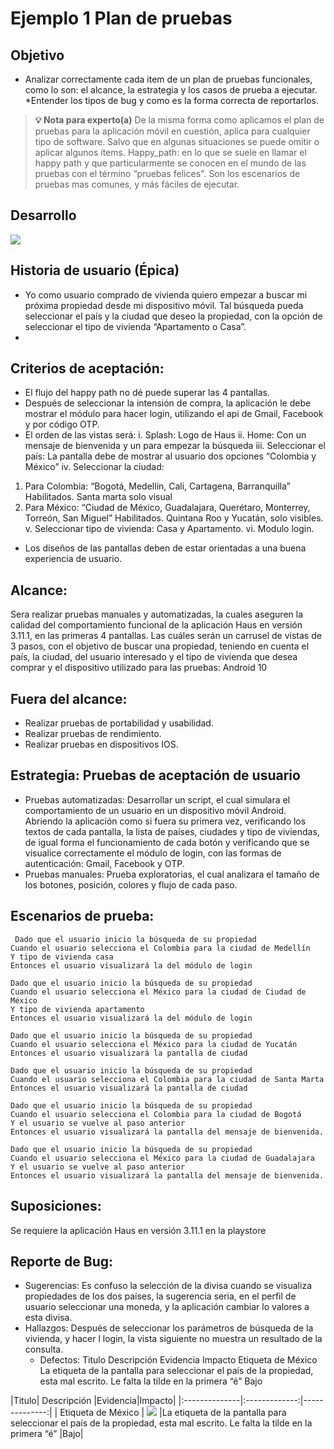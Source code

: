 # Ejemplo 1 Plan de pruebas

## Objetivo

* Analizar correctamente cada item de un plan de pruebas funcionales, como lo son: el alcance, la estrategia y los casos de prueba  a ejecutar.
*Entender los tipos de bug y como es la forma correcta de reportarlos.

>**💡 Nota para experto(a)**
> De la misma forma como aplicamos el plan de pruebas para la aplicación móvil en cuestión, aplica para cualquier tipo de software. Salvo que en algunas situaciones se puede omitir o aplicar algunos ítems.
>Happy_path: en lo que se suele en llamar el happy path y que particularmente se conocen en el mundo de las pruebas con el término “pruebas felices". Son los escenarios de pruebas mas comunes, y más fáciles de ejecutar. 

## Desarrollo

 <img src="https://github.com/beduExpert/SW-Testing-Fundamentals-2021/blob/main/Sesion-07/Ejemplo-01/assets/ejemplo3_1.png">

## Historia de usuario (Épica)
-	Yo como usuario comprado de vivienda quiero empezar a buscar mi próxima propiedad desde mi dispositivo móvil. Tal búsqueda pueda seleccionar el país y la ciudad que deseo la propiedad, con la opción de seleccionar el tipo de vivienda “Apartamento o Casa”.
-
## Criterios de aceptación:
-	El flujo del happy path no dé puede superar las 4 pantallas.
-	Después de seleccionar la intensión de compra, la aplicación le debe mostrar el módulo para hacer login, utilizando el api de Gmail, Facebook y por código OTP.
-	El orden de las vistas será:
  i.	Splash: Logo de Haus
  ii.	Home: Con un mensaje de bienvenida y un para empezar la búsqueda
  iii.	Seleccionar el país: La pantalla debe de mostrar al usuario dos opciones “Colombia y México”
  iv.	Seleccionar la ciudad: 
  1.	Para Colombia: “Bogotá, Medellín, Cali, Cartagena, Barranquilla” Habilitados. Santa marta solo visual
  2.	Para México: “Ciudad de México, Guadalajara, Querétaro, Monterrey, Torreón, San Miguel” Habilitados. Quintana Roo y Yucatán, solo visibles.
  v.	Seleccionar tipo de vivienda: Casa y Apartamento.
  vi.	Modulo login.
-	 Los diseños de las pantallas deben de estar orientadas a una buena experiencia de usuario.

## Alcance:
Sera realizar pruebas manuales y automatizadas, la cuales aseguren la calidad del comportamiento funcional de la aplicación Haus en versión 3.11.1, en las primeras 4 pantallas. Las cuáles serán un carrusel de vistas de 3 pasos, con el objetivo de buscar una propiedad, teniendo en cuenta el país, la ciudad, del usuario interesado y el tipo de vivienda que desea comprar y el dispositivo utilizado para las pruebas: Android 10

## Fuera del alcance:

- Realizar pruebas de portabilidad y usabilidad.
- Realizar pruebas de rendimiento.
- Realizar pruebas en dispositivos IOS.

## Estrategia: Pruebas de aceptación de usuario

-	Pruebas automatizadas: Desarrollar un script, el cual simulara el comportamiento de un usuario en un dispositivo móvil Android. Abriendo la aplicación como si fuera su primera vez, verificando los textos de cada pantalla, la lista de países, ciudades y tipo de viviendas, de igual forma el funcionamiento de cada botón y verificando que se visualice correctamente el módulo de login, con las formas de autenticación: Gmail, Facebook y OTP.
-	Pruebas manuales: Prueba exploratorias, el cual analizara el tamaño de los botones, posición, colores y flujo de cada paso. 


## Escenarios de prueba:
```
 Dado que el usuario inicio la búsqueda de su propiedad
Cuando el usuario selecciona el Colombia para la ciudad de Medellín
Y tipo de vivienda casa
Entonces el usuario visualizará la del módulo de login
```

```
Dado que el usuario inicio la búsqueda de su propiedad
Cuando el usuario selecciona el México para la ciudad de Ciudad de México
Y tipo de vivienda apartamento
Entonces el usuario visualizará la del módulo de login
```
```
Dado que el usuario inicio la búsqueda de su propiedad
Cuando el usuario selecciona el México para la ciudad de Yucatán 
Entonces el usuario visualizará la pantalla de ciudad
```
```
Dado que el usuario inicio la búsqueda de su propiedad
Cuando el usuario selecciona el Colombia para la ciudad de Santa Marta 
Entonces el usuario visualizará la pantalla de ciudad
```
```
Dado que el usuario inicio la búsqueda de su propiedad
Cuando el usuario selecciona el Colombia para la ciudad de Bogotá 
Y el usuario se vuelve al paso anterior
Entonces el usuario visualizará la pantalla del mensaje de bienvenida.
```
```
Dado que el usuario inicio la búsqueda de su propiedad
Cuando el usuario selecciona el México para la ciudad de Guadalajara 
Y el usuario se vuelve al paso anterior
Entonces el usuario visualizará la pantalla del mensaje de bienvenida.
```
## Suposiciones: 
Se requiere la aplicación Haus en versión 3.11.1 en la playstore

## Reporte de Bug:
- Sugerencias: Es confuso la selección de la divisa cuando se visualiza propiedades de los dos países, la sugerencia seria, en el perfil de usuario seleccionar una moneda, y la aplicación cambiar lo valores a esta divisa.
- 	Hallazgos: Después de seleccionar los parámetros de búsqueda de la vivienda, y hacer l	login, la vista siguiente no muestra un resultado de la consulta. 
	- Defectos: 
Titulo	Descripción	Evidencia	Impacto
Etiqueta de México	La etiqueta de la pantalla para seleccionar el país de la propiedad, esta mal escrito. Le falta la tilde en la primera “é” 	 	Bajo


|Titulo| Descripción |Evidencia|Impacto|
|:--------------|:-------------:|--------------:|
| Etiqueta de México |  <img src="https://github.com/beduExpert/SW-Testing-Fundamentals-2021/blob/main/Sesion-07/Ejemplo-01/assets/ejemplo3_1.png"> |La etiqueta de la pantalla para seleccionar el país de la propiedad, esta mal escrito. Le falta la tilde en la primera “é” |Bajo|
